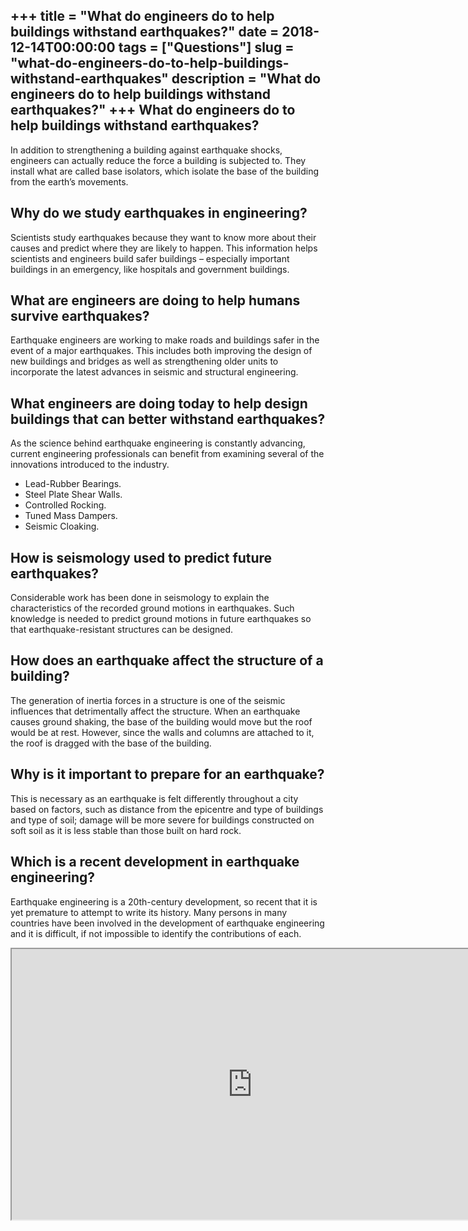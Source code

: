 +++
title = "What do engineers do to help buildings withstand earthquakes?"
date = 2018-12-14T00:00:00
tags = ["Questions"]
slug = "what-do-engineers-do-to-help-buildings-withstand-earthquakes"
description = "What do engineers do to help buildings withstand earthquakes?"
+++
What do engineers do to help buildings withstand earthquakes?
-------------------------------------------------------------

In addition to strengthening a building against earthquake shocks, engineers can actually reduce the force a building is subjected to. They install what are called base isolators, which isolate the base of the building from the earth’s movements.

Why do we study earthquakes in engineering?
-------------------------------------------

Scientists study earthquakes because they want to know more about their causes and predict where they are likely to happen. This information helps scientists and engineers build safer buildings – especially important buildings in an emergency, like hospitals and government buildings.

What are engineers are doing to help humans survive earthquakes?
----------------------------------------------------------------

Earthquake engineers are working to make roads and buildings safer in the event of a major earthquakes. This includes both improving the design of new buildings and bridges as well as strengthening older units to incorporate the latest advances in seismic and structural engineering.

What engineers are doing today to help design buildings that can better withstand earthquakes?
----------------------------------------------------------------------------------------------

As the science behind earthquake engineering is constantly advancing, current engineering professionals can benefit from examining several of the innovations introduced to the industry.

- Lead-Rubber Bearings.
- Steel Plate Shear Walls.
- Controlled Rocking.
- Tuned Mass Dampers.
- Seismic Cloaking.

How is seismology used to predict future earthquakes?
-----------------------------------------------------

Considerable work has been done in seismology to explain the characteristics of the recorded ground motions in earthquakes. Such knowledge is needed to predict ground motions in future earthquakes so that earthquake-resistant structures can be designed.

How does an earthquake affect the structure of a building?
----------------------------------------------------------

The generation of inertia forces in a structure is one of the seismic influences that detrimentally affect the structure. When an earthquake causes ground shaking, the base of the building would move but the roof would be at rest. However, since the walls and columns are attached to it, the roof is dragged with the base of the building.

Why is it important to prepare for an earthquake?
-------------------------------------------------

This is necessary as an earthquake is felt differently throughout a city based on factors, such as distance from the epicentre and type of buildings and type of soil; damage will be more severe for buildings constructed on soft soil as it is less stable than those built on hard rock.

Which is a recent development in earthquake engineering?
--------------------------------------------------------

Earthquake engineering is a 20th-century development, so recent that it is yet premature to attempt to write its history. Many persons in many countries have been involved in the development of earthquake engineering and it is difficult, if not impossible to identify the contributions of each.

<iframe allow="accelerometer; autoplay; clipboard-write; encrypted-media; gyroscope; picture-in-picture" allowfullscreen="" class="__youtube_prefs__  epyt-is-override  no-lazyload" data-no-lazy="1" data-origheight="433" data-origwidth="770" data-skipgform_ajax_framebjll="" height="433" id="_ytid_19381" loading="lazy" src="https://www.youtube.com/embed/yJXjcCUpzeY?enablejsapi=1&autoplay=0&cc_load_policy=0&cc_lang_pref=&iv_load_policy=1&loop=0&modestbranding=0&rel=1&fs=1&playsinline=0&autohide=2&theme=dark&color=red&controls=1&" title="YouTube player" width="770"></iframe>